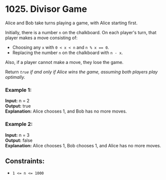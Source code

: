 # 1025. Divisor Game

Alice and Bob take turns playing a game, with Alice starting first.

Initially, there is a number `n` on the chalkboard. On each player's turn, that player makes a move consisting of:

- Choosing any `x` with `0 < x < n` and `n % x == 0`.
- Replacing the number `n` on the chalkboard with `n - x`.

Also, if a player cannot make a move, they lose the game.

Return *`true` if and only if Alice wins the game, assuming both players play optimally.*

### Example 1:
**Input:** n = 2  
**Output:** true  
**Explanation:** Alice chooses 1, and Bob has no more moves.

### Example 2:
**Input:** n = 3  
**Output:** false  
**Explanation:** Alice chooses 1, Bob chooses 1, and Alice has no more moves.  

## Constraints:
- `1 <= n <= 1000`